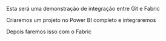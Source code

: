 Esta será uma demonstração de integração entre Git e Fabric

Criaremos um projeto no Power BI completo e integraremos   

Depois faremos isso com o Fabric
